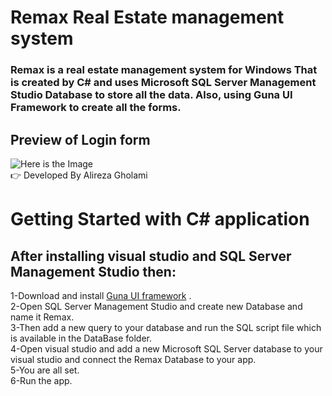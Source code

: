 # Remax Real Estate management system
### Remax is a real estate management system for Windows That is created by C# and uses Microsoft SQL Server Management Studio Database to store all the data.  Also, using  Guna UI Framework to create all the forms.

## Preview of Login form
![Here is the Image](https://i.imgur.com/0587zNi.png) \
👉 Developed By Alireza Gholami
# Getting Started with C# application

## After installing visual studio and SQL Server Management Studio then:
1-Download and install [Guna UI framework](https://gunaui.com/products/ui-winforms/) .\
2-Open SQL Server Management Studio and create new Database and name it Remax.\
3-Then add a new query to your database and run the SQL script file which is available in the DataBase folder.\
4-Open visual studio and add a new Microsoft SQL Server database to your visual studio and connect the Remax Database to your app.\
5-You are all set.\
6-Run the app.
